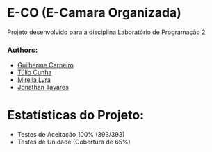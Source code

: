 # E-CO (E-Camara Organizada)

Projeto desenvolvido para a disciplina Laboratório de Programação 2

### Authors:

- [Guilherme Carneiro](https://www.github.com/guimcarneiro/)
- [Túlio Cunha](https://www.github.com/tulioac/)
- [Mirella Lyra](https://www.github.com/mqlyra/)
- [Jonathan Tavares](https://www.github.com/jonathantvrs/)

# Estatísticas do Projeto:

- Testes de Aceitação 100% (393/393)
- Testes de Unidade (Cobertura de 65%)